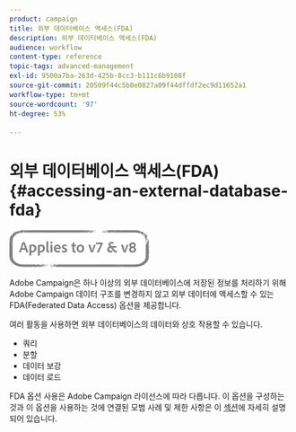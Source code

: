 ```yaml
---
product: campaign
title: 외부 데이터베이스 액세스(FDA)
description: 외부 데이터베이스 액세스(FDA)
audience: workflow
content-type: reference
topic-tags: advanced-management
exl-id: 9500a7ba-263d-425b-8cc3-b111c6b9108f
source-git-commit: 20509f44c5b8e0827a09f44dffdf2ec9d11652a1
workflow-type: tm+mt
source-wordcount: '97'
ht-degree: 53%

---
```


# 외부 데이터베이스 액세스(FDA){#accessing-an-external-database-fda}

![](../../assets/common.svg)

Adobe Campaign은 하나 이상의 외부 데이터베이스에 저장된 정보를 처리하기 위해 Adobe Campaign 데이터 구조를 변경하지 않고 외부 데이터에 액세스할 수 있는 FDA(Federated Data Access) 옵션을 제공합니다.

여러 활동을 사용하면 외부 데이터베이스의 데이터와 상호 작용할 수 있습니다.

* 쿼리
* 분할
* 데이터 보강
* 데이터 로드

FDA 옵션 사용은 Adobe Campaign 라이선스에 따라 다릅니다. 이 옵션을 구성하는 것과 이 옵션을 사용하는 것에 연결된 모범 사례 및 제한 사항은 이 [섹션](../../installation/using/about-fda.md)에 자세히 설명되어 있습니다.

